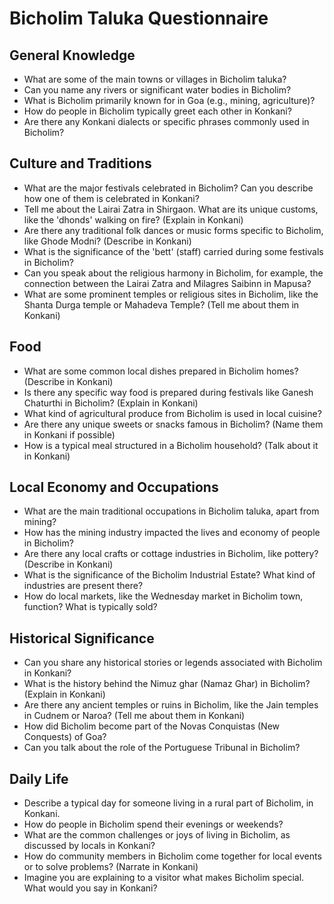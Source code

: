 # Bicholim Taluka Questionnaire

## General Knowledge
- What are some of the main towns or villages in Bicholim taluka?
- Can you name any rivers or significant water bodies in Bicholim?
- What is Bicholim primarily known for in Goa (e.g., mining, agriculture)?
- How do people in Bicholim typically greet each other in Konkani?
- Are there any Konkani dialects or specific phrases commonly used in Bicholim?

## Culture and Traditions
- What are the major festivals celebrated in Bicholim? Can you describe how one of them is celebrated in Konkani?
- Tell me about the Lairai Zatra in Shirgaon. What are its unique customs, like the 'dhonds' walking on fire? (Explain in Konkani)
- Are there any traditional folk dances or music forms specific to Bicholim, like Ghode Modni? (Describe in Konkani)
- What is the significance of the 'bett' (staff) carried during some festivals in Bicholim?
- Can you speak about the religious harmony in Bicholim, for example, the connection between the Lairai Zatra and Milagres Saibinn in Mapusa?
- What are some prominent temples or religious sites in Bicholim, like the Shanta Durga temple or Mahadeva Temple? (Tell me about them in Konkani)

## Food
- What are some common local dishes prepared in Bicholim homes? (Describe in Konkani)
- Is there any specific way food is prepared during festivals like Ganesh Chaturthi in Bicholim? (Explain in Konkani)
- What kind of agricultural produce from Bicholim is used in local cuisine?
- Are there any unique sweets or snacks famous in Bicholim? (Name them in Konkani if possible)
- How is a typical meal structured in a Bicholim household? (Talk about it in Konkani)

## Local Economy and Occupations
- What are the main traditional occupations in Bicholim taluka, apart from mining?
- How has the mining industry impacted the lives and economy of people in Bicholim?
- Are there any local crafts or cottage industries in Bicholim, like pottery? (Describe in Konkani)
- What is the significance of the Bicholim Industrial Estate? What kind of industries are present there?
- How do local markets, like the Wednesday market in Bicholim town, function? What is typically sold?

## Historical Significance
- Can you share any historical stories or legends associated with Bicholim in Konkani?
- What is the history behind the Nimuz ghar (Namaz Ghar) in Bicholim? (Explain in Konkani)
- Are there any ancient temples or ruins in Bicholim, like the Jain temples in Cudnem or Naroa? (Tell me about them in Konkani)
- How did Bicholim become part of the Novas Conquistas (New Conquests) of Goa?
- Can you talk about the role of the Portuguese Tribunal in Bicholim?

## Daily Life
- Describe a typical day for someone living in a rural part of Bicholim, in Konkani.
- How do people in Bicholim spend their evenings or weekends?
- What are the common challenges or joys of living in Bicholim, as discussed by locals in Konkani?
- How do community members in Bicholim come together for local events or to solve problems? (Narrate in Konkani)
- Imagine you are explaining to a visitor what makes Bicholim special. What would you say in Konkani?
